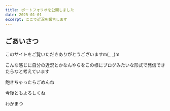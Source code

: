 ```yaml
---
title: ポートフォリオを公開しました
date: 2025-01-01
excerpt: ここで近況を報告します
---
```


## ごあいさつ

このサイトをご覧いただきありがとうございますm(_ _)m

こんな感じに自分の近況とかなんやらをこの様にブログみたいな形式で発信できたらなと考えています

飽きちゃったらごめんね

今後ともよろしくね

わかまつ
